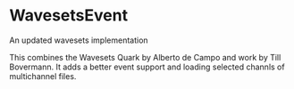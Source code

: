 # WavesetsEvent
An updated wavesets implementation

This combines the Wavesets Quark by Alberto de Campo and work by Till Bovermann.
It adds a better event support and loading selected channls of multichannel files.
